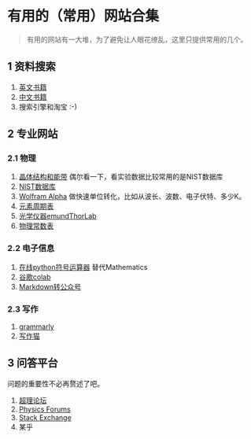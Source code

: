# 有用的（常用）网站合集
> 有用的网站有一大堆，为了避免让人眼花缭乱，这里只提供常用的几个。

## 1 资料搜索
1. [英文书籍](http://libgen.rs/)
2. [中文书籍](https://www.toplinks.cc/s/)
3. 搜索引擎和淘宝 :-)

## 2 专业网站
### 2.1 物理
1. [晶体结构和能带](https://www.materialsproject.org/) 偶尔看一下，看实验数据比较常用的是NIST数据库
2. [NIST数据库](https://www.nist.gov/pml/productsservices/physical-reference-data)
3. [Wolfram Alpha](https://www.wolframalpha.com/input/?i=plank+constant) 做快速单位转化，比如从波长、波数、电子伏特、多少K。
4. [元素周期表](https://www.nist.gov/system/files/documents/2019/12/10/nist_periodictable_july2019.pdf)
5. [光学仪器emund](https://www.edmundoptics.com/)[ThorLab](https://www.thorlabs.de/)
6. [物理常数表](https://www.concepts-of-physics.com/pdf/physics-formulas.pdf)

### 2.2 电子信息
1. [在线python符号运算器](https://live.sympy.org/) 替代Mathematics
2. [谷歌colab](https://colab.research.google.com/) 
3. [Markdown转公众号](https://mdnice.com/)

### 2.3 写作
1. [grammarly](https://app.grammarly.com/)
2. [写作猫](https://xiezuocat.com/#/)

## 3 问答平台
问题的重要性不必再赘述了吧。
1. [超理论坛](https://chaoli.club/index.php/conversations/physics)
2. [Physics Forums](https://www.physicsforums.com/forums/atomic-and-condensed-matter.64/)
3. [Stack Exchange](https://physics.stackexchange.com/)
4. 某乎
